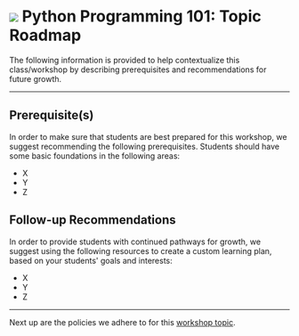 # ![](https://ga-dash.s3.amazonaws.com/production/assets/logo-9f88ae6c9c3871690e33280fcf557f33.png) Python Programming 101: Topic Roadmap

The following information is provided to help contextualize this class/workshop by describing prerequisites and recommendations for future growth.

---

## Prerequisite(s)

In order to make sure that students are best prepared for this workshop, we suggest recommending the following prerequisites. Students should have some basic foundations in the following areas:

* X
* Y
* Z


## Follow-up Recommendations

In order to provide students with continued pathways for growth, we suggest using the following resources to create a custom learning plan, based on your students' goals and interests:

* X
* Y
* Z

---

Next up are the policies we adhere to for this [workshop topic](./02-tools-policies.md).
